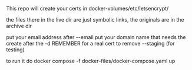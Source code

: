 This repo will create your certs in docker-volumes/etc/letsencrypt/

the files there in the live dir are just symbolic links, the originals are in the archive dir

put your email address after --email 
put your domain name that needs the create after the -d 
REMEMBER for  a real cert to remove --staging (for testing) 

to run it do docker compose -f docker-files/docker-compose.yaml up
